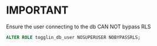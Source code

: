 # IMPORTANT

Ensure the user connecting to the db CAN NOT bypass RLS

```sql
ALTER ROLE togglin_db_user NOSUPERUSER NOBYPASSRLS;
```
